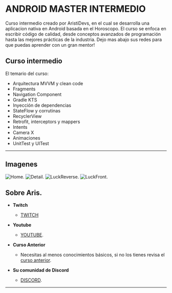 # ANDROID MASTER INTERMEDIO


Curso intermedio creado por AristiDevs, en el cual se desarrolla una aplicacion nativa en Android basada en el Horoscopo.
El curso se enfoca en escribir código de calidad, desde conceptos avanzados de programación hasta las mejores prácticas de la industria.
Dejo mas abajo sus redes para que puedas aprender con un gran mentor!

## Curso intermedio

El temario del curso:
<br />
- Arquitectura MVVM y clean code 
- Fragments
- Navigation Component
- Gradle KTS
- Inyección de dependencias
- StateFlow y corrutinas
- RecyclerView
- Retrofit, interceptors y mappers
- Intents
- Camera X
- Animaciones
- UnitTest y UITest

---

## Imagenes

![Home](https://github.com/MarcosConforti/HorocopeApp/blob/master/app/src/main/res/drawable/screenshot_home.png).
![Detail](https://github.com/MarcosConforti/HorocopeApp/blob/master/app/src/main/res/drawable/screenshot_detail.png).
![LuckReverse](https://github.com/MarcosConforti/HorocopeApp/blob/master/app/src/main/res/drawable/screenshot_luckyone.png).
![LuckFront](https://github.com/MarcosConforti/HorocopeApp/blob/master/app/src/main/res/drawable/screenshot_luckytwo.png).

## Sobre Aris.

* **Twitch**
    * [TWITCH](https://www.twitch.tv/aristidevs)

* **Youtube**
  * [YOUTUBE](https://www.youtube.com/@aristidevs).


* **Curso Anterior**
    * Necesitas al menos conocimientos básicos, si no los tienes revisa el [curso anterior](https://github.com/ArisGuimera/Android-Expert).

* **Su comunidad de Discord**
    * [DISCORD](https://discord.com/invite/SVBExkcGyV?fbclid=IwAR02ojS9ErZfGhl3DQjEZHoX92LX8WWj98JYLVAn7OgMXVrrtf86kfYtvhE).

---


